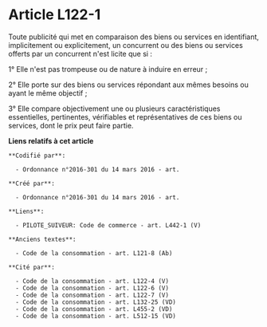 # Article L122-1

Toute publicité qui met en comparaison des biens ou services en identifiant, implicitement ou explicitement, un concurrent ou
des biens ou services offerts par un concurrent n'est licite que si :

1° Elle n'est pas trompeuse ou de nature à induire en erreur ;

2° Elle porte sur des biens ou services répondant aux mêmes besoins ou ayant le même objectif ;

3° Elle compare objectivement une ou plusieurs caractéristiques essentielles, pertinentes, vérifiables et représentatives de
ces biens ou services, dont le prix peut faire partie.

**Liens relatifs à cet article**

	**Codifié par**:

	  - Ordonnance n°2016-301 du 14 mars 2016 - art.

	**Créé par**:

	  - Ordonnance n°2016-301 du 14 mars 2016 - art.

	**Liens**:

	  - PILOTE_SUIVEUR: Code de commerce - art. L442-1 (V)

	**Anciens textes**:

	  - Code de la consommation - art. L121-8 (Ab)

	**Cité par**:

	  - Code de la consommation - art. L122-4 (V)
	  - Code de la consommation - art. L122-6 (V)
	  - Code de la consommation - art. L122-7 (V)
	  - Code de la consommation - art. L132-25 (VD)
	  - Code de la consommation - art. L455-2 (VD)
	  - Code de la consommation - art. L512-15 (VD)

